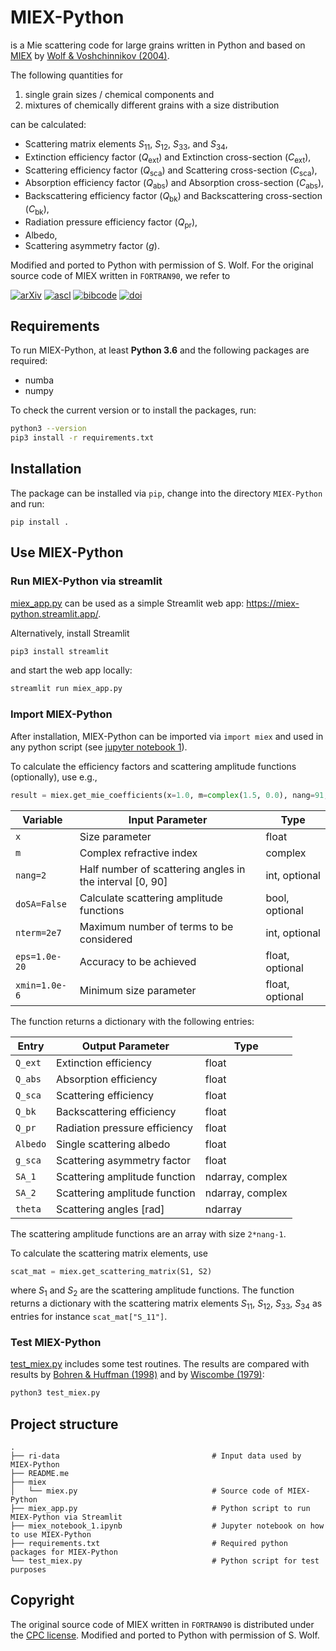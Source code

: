 # MIEX-Python

is a Mie scattering code for large grains written in Python and based on [MIEX](https://ui.adsabs.harvard.edu/abs/2018ascl.soft10019W) by [Wolf & Voshchinnikov (2004)](https://ui.adsabs.harvard.edu/abs/2004CoPhC.162..113W).

The following quantities for

1. single grain sizes / chemical components and
2. mixtures of chemically different grains with a size distribution

can be calculated:

- Scattering matrix elements $S_{11}$, $S_{12}$, $S_{33}$, and $S_{34}$,
- Extinction efficiency factor ($Q_\mathrm{ext}$) and Extinction cross-section ($C_\mathrm{ext}$),
- Scattering efficiency factor ($Q_\mathrm{sca}$) and Scattering cross-section ($C_\mathrm{sca}$),
- Absorption efficiency factor ($Q_\mathrm{abs}$) and Absorption cross-section ($C_\mathrm{abs}$),
- Backscattering efficiency factor ($Q_\mathrm{bk}$) and Backscattering cross-section ($C_\mathrm{bk}$),
- Radiation pressure efficiency factor ($Q_\mathrm{pr}$),
- Albedo,
- Scattering asymmetry factor ($g$).

Modified and ported to Python with permission of S. Wolf.
For the original source code of MIEX written in `FORTRAN90`, we refer to

[![arXiv](https://img.shields.io/badge/arXiv-astro--ph%2F0406118-b31b1b)](https://arxiv.org/abs/astro-ph/0406118)
[![ascl](https://img.shields.io/badge/ascl-1810.019-262255)](https://ascl.net/1810.019)
[![bibcode](https://img.shields.io/badge/bibcode-2004CoPhC.162..113W-1c459b)](https://ui.adsabs.harvard.edu/abs/2004CoPhC.162..113W)
[![doi](https://img.shields.io/badge/doi-10.1016%2Fj.cpc.2004.06.070-fab70c)](https://doi.org/10.1016/j.cpc.2004.06.070)


## Requirements

To run MIEX-Python, at least **Python 3.6** and the following packages are required:
 - numba
 - numpy

To check the current version or to install the packages, run:

```bash
python3 --version
pip3 install -r requirements.txt
```

## Installation

The package can be installed via `pip`, change into the directory `MIEX-Python` and run:
```
pip install .
```


## Use MIEX-Python

### Run MIEX-Python via streamlit

[miex_app.py](miex_app.py) can be used as a simple Streamlit web app: https://miex-python.streamlit.app/.

Alternatively, install Streamlit

```bash
pip3 install streamlit
```

and start the web app locally:

```bash
streamlit run miex_app.py
```


### Import MIEX-Python
After installation, MIEX-Python can be imported via `import miex` and used in any python script (see [jupyter notebook 1](miex_notebook_1.ipynb)).

To calculate the efficiency factors and scattering amplitude functions (optionally), use e.g.,

```python
result = miex.get_mie_coefficients(x=1.0, m=complex(1.5, 0.0), nang=91, doSA=True)
```

| Variable      | Input Parameter                                          | Type            |
| ------------- | -------------------------------------------------------- | --------------- |
| `x`           | Size parameter                                           | float           |
| `m`           | Complex refractive index                                 | complex         |
| `nang=2`      | Half number of scattering angles in the interval [0, 90] | int, optional   |
| `doSA=False`  | Calculate scattering amplitude functions                 | bool, optional  |
| `nterm=2e7`   | Maximum number of terms to be considered                 | int, optional   |
| `eps=1.0e-20` | Accuracy to be achieved                                  | float, optional |
| `xmin=1.0e-6` | Minimum size parameter                                   | float, optional |

The function returns a dictionary with the following entries:

| Entry         | Output Parameter              | Type                |
| ------------- | ------------------------------| ------------------- |
| `Q_ext`       | Extinction efficiency         | float               |
| `Q_abs`       | Absorption efficiency         | float               |
| `Q_sca`       | Scattering efficiency         | float               |
| `Q_bk`        | Backscattering efficiency     | float               |
| `Q_pr`        | Radiation pressure efficiency | float               |
| `Albedo`      | Single scattering albedo      | float               |
| `g_sca`       | Scattering asymmetry factor   | float               |
| `SA_1`        | Scattering amplitude function | ndarray, complex    |
| `SA_2`        | Scattering amplitude function | ndarray, complex    |
| `theta`       | Scattering angles [rad]       | ndarray             |

The scattering amplitude functions are an array with size `2*nang-1`.

To calculate the scattering matrix elements, use

```python
scat_mat = miex.get_scattering_matrix(S1, S2)
```

where $S_1$ and $S_2$​ are the scattering amplitude functions.
The function returns a dictionary with the scattering matrix elements $S_{11}$​, $S_{12}$​, $S_{33}$​, $S_{34}$ as entries for instance `scat_mat["S_11"]`.


### Test MIEX-Python

[test_miex.py](test_miex.py) includes some test routines. The results are compared with results by [Bohren & Huffman (1998)](https://doi.org/10.1002/9783527618156) and by [Wiscombe (1979)](https://doi.org/10.5065/D6ZP4414):

```bash
python3 test_miex.py
```


## Project structure

    .
    ├── ri-data                                  # Input data used by MIEX-Python
    ├── README.me
    ├── miex
    │   └── miex.py                              # Source code of MIEX-Python
    ├── miex_app.py                              # Python script to run MIEX-Python via Streamlit
    ├── miex_notebook_1.ipynb                    # Jupyter notebook on how to use MIEX-Python
    ├── requirements.txt                         # Required python packages for MIEX-Python
    └── test_miex.py                             # Python script for test purposes


## Copyright

The original source code of MIEX written in `FORTRAN90` is distributed under the [CPC license](https://www.elsevier.com/about/policies/open-access-licenses/elsevier-user-license/cpc-license).
Modified and ported to Python with permission of S. Wolf.
